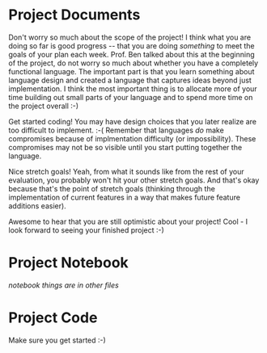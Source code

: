 # Project Documents
Don't worry so much about the scope of the project! I think what you are doing so far is good progress -- that you are doing _something_ to meet the goals of your plan each week. Prof. Ben talked about this at the beginning of the project, do not worry so much about whether you have a completely functional language. The important part is that you learn something about language design and created a language that captures ideas beyond just implementation. I think the most important thing is to allocate more of your time building out small parts of your language and to spend more time on the project overall :-)

Get started coding! You may have design choices that you later realize are too difficult to implement. :-( Remember that languages _do_ make compromises because of implmentation difficulty (or impossibility). These compromises may not be so visible until you start putting together the language.

Nice stretch goals! Yeah, from what it sounds like from the rest of your evaluation, you probably won't hit your other stretch goals. And that's okay because that's the point of stretch goals (thinking through the implementation of current features in a way that makes future feature additions easier).

Awesome to hear that you are still optimistic about your project! Cool - I look forward to seeing your finished project :-)

# Project Notebook
_notebook things are in other files_

# Project Code
Make sure you get started :-)
